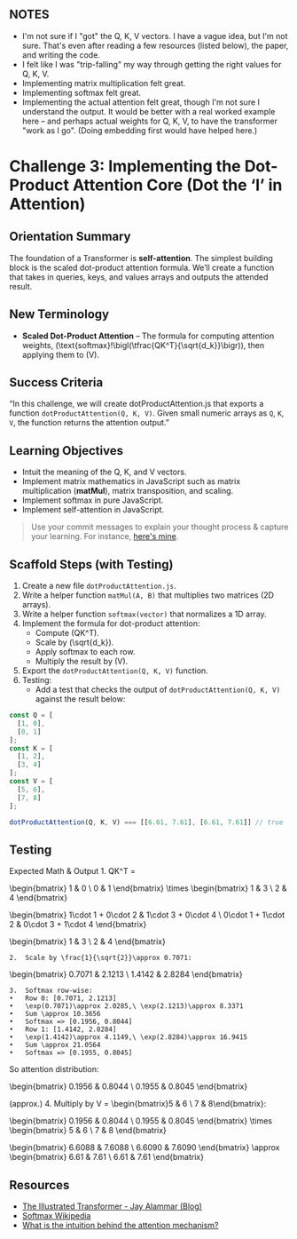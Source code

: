 ## NOTES
- I'm not sure if I "got" the Q, K, V vectors. I have a vague idea, but I'm not sure. That's even after reading a few resources (listed below), the paper, and writing the code.
- I felt like I was "trip-falling" my way through getting the right values for Q, K, V.
- Implementing matrix multiplication felt great.
- Implementing softmax felt great.
- Implementing the actual attention felt great, though I'm not sure I understand the output. It would be better with a real worked example here – and perhaps actual weights for Q, K, V, to have the transformer "work as I go". (Doing embedding first would have helped here.)

# Challenge 3: Implementing the Dot-Product Attention Core (Dot the ‘I’ in Attention)

## Orientation Summary
The foundation of a Transformer is **self-attention**. The simplest building block is the scaled dot-product attention formula. We’ll create a function that takes in queries, keys, and values arrays and outputs the attended result.

## New Terminology
- **Scaled Dot-Product Attention** – The formula for computing attention weights, \(\text{softmax}\!\bigl(\tfrac{QK^T}{\sqrt{d_k}}\bigr)\), then applying them to \(V\).

## Success Criteria
“In this challenge, we will create dotProductAttention.js that exports a function `dotProductAttention(Q, K, V)`. Given small numeric arrays as `Q`, `K`, `V`, the function returns the attention output.”

## Learning Objectives
- Intuit the meaning of the Q, K, and V vectors.
- Implement matrix mathematics in JavaScript such as matrix multiplication (**matMul**), matrix transposition, and scaling.
- Implement softmax in pure JavaScript. 
- Implement self-attention in JavaScript.

> Use your commit messages to explain your thought process & capture your learning. For instance, [here's mine](https://github.com/sjmog/js-transformer/commit/5e288d3d16b85dbde75425418f6ef0db75ce0082).

## Scaffold Steps (with Testing)
1. Create a new file `dotProductAttention.js`.  
2. Write a helper function `matMul(A, B)` that multiplies two matrices (2D arrays).  
3. Write a helper function `softmax(vector)` that normalizes a 1D array.  
4. Implement the formula for dot-product attention:  
   - Compute \(QK^T\).  
   - Scale by \(\sqrt{d_k}\).  
   - Apply softmax to each row.
   - Multiply the result by \(V\).  
5. Export the `dotProductAttention(Q, K, V)` function.  
6. Testing:  
   - Add a test that checks the output of `dotProductAttention(Q, K, V)` against the result below:

```javascript
const Q = [
  [1, 0],
  [0, 1]
];
const K = [
  [1, 2],
  [3, 4]
];
const V = [
  [5, 6],
  [7, 8]
];

dotProductAttention(Q, K, V) === [[6.61, 7.61], [6.61, 7.61]] // true
```

## Testing
Expected Math & Output
	1.	QK^T =

\begin{bmatrix}
1 & 0 \\
0 & 1
\end{bmatrix}
\times
\begin{bmatrix}
1 & 3 \\
2 & 4
\end{bmatrix}

\begin{bmatrix}
1\cdot 1 + 0\cdot 2 & 1\cdot 3 + 0\cdot 4 \\
0\cdot 1 + 1\cdot 2 & 0\cdot 3 + 1\cdot 4
\end{bmatrix}

\begin{bmatrix}
1 & 3 \\
2 & 4
\end{bmatrix}

	2.	Scale by \frac{1}{\sqrt{2}}\approx 0.7071:

\begin{bmatrix}
0.7071 & 2.1213 \\
1.4142 & 2.8284
\end{bmatrix}

	3.	Softmax row-wise:
	•	Row 0: [0.7071, 2.1213]
	•	\exp(0.7071)\approx 2.0285,\ \exp(2.1213)\approx 8.3371
	•	Sum \approx 10.3656
	•	Softmax => [0.1956, 0.8044]
	•	Row 1: [1.4142, 2.8284]
	•	\exp(1.4142)\approx 4.1149,\ \exp(2.8284)\approx 16.9415
	•	Sum \approx 21.0564
	•	Softmax => [0.1955, 0.8045]
So attention distribution:

\begin{bmatrix}
0.1956 & 0.8044 \\
0.1955 & 0.8045
\end{bmatrix}

(approx.)
	4.	Multiply by V = \begin{bmatrix}5 & 6 \\ 7 & 8\end{bmatrix}:

\begin{bmatrix}
0.1956 & 0.8044 \\
0.1955 & 0.8045
\end{bmatrix}
\times
\begin{bmatrix}
5 & 6 \\
7 & 8
\end{bmatrix}

\begin{bmatrix}
6.6088 & 7.6088 \\
6.6090 & 7.6090
\end{bmatrix}
\approx
\begin{bmatrix}
6.61 & 7.61 \\
6.61 & 7.61
\end{bmatrix}

## Resources
- [The Illustrated Transformer - Jay Alammar (Blog)](http://jalammar.github.io/illustrated-transformer/)
- [Softmax Wikipedia](https://en.wikipedia.org/wiki/Softmax_function#:~:text=The%20softmax%20function%2C%20also%20known,used%20in%20multinomial%20logistic%20regression.)
- [What is the intuition behind the attention mechanism?](https://www.educative.io/answers/what-is-the-intuition-behind-the-dot-product-attention)

